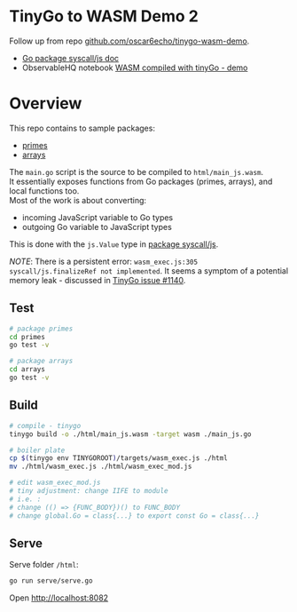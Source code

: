 # TinyGo to WASM Demo 2

Follow up from repo [github.com/oscar6echo/tinygo-wasm-demo](https://github.com/oscar6echo/tinygo-wasm-demo).

- [Go package syscall/js doc](https://pkg.go.dev/syscall/js)
- ObservableHQ notebook [WASM compiled with tinyGo - demo](https://observablehq.com/@oscar6echo/wasm-compiled-with-tinygo-demo-2)

# Overview

This repo contains to sample packages:

- [primes](./primes)
- [arrays](./arrays)

The `main.go` script is the source to be compiled to `html/main_js.wasm`.  
It essentially exposes functions from Go packages (primes, arrays), and local functions too.  
Most of the work is about converting:

- incoming JavaScript variable to Go types
- outgoing Go variable to JavaScript types

This is done with the `js.Value` type in [package syscall/js](https://pkg.go.dev/syscall/js).

_NOTE_: There is a persistent error: `wasm_exec.js:305 syscall/js.finalizeRef not implemented`. It seems a symptom of a potential memory leak - discussed in [TinyGo issue #1140](https://github.com/tinygo-org/tinygo/issues/1140).

## Test

```bash
# package primes
cd primes
go test -v

# package arrays
cd arrays
go test -v
```

## Build

```bash
# compile - tinygo
tinygo build -o ./html/main_js.wasm -target wasm ./main_js.go

# boiler plate
cp $(tinygo env TINYGOROOT)/targets/wasm_exec.js ./html
mv ./html/wasm_exec.js ./html/wasm_exec_mod.js

# edit wasm_exec_mod.js
# tiny adjustment: change IIFE to module
# i.e. :
# change (() => {FUNC_BODY})() to FUNC_BODY
# change global.Go = class{...} to export const Go = class{...}
```

## Serve

Serve folder `/html`:

```bash
go run serve/serve.go
```

Open <http://localhost:8082>
